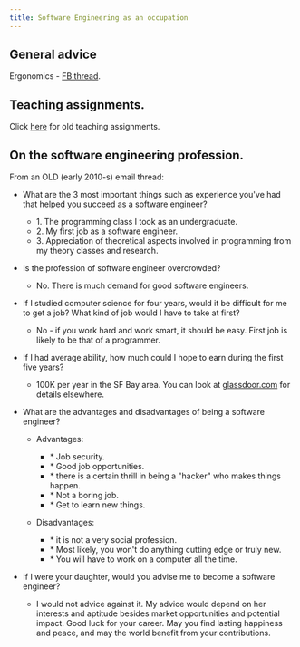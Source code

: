 ```yaml
---
title: Software Engineering as an occupation
---
```


## General advice

Ergonomics - [FB thread](https://www.facebook.com/shriramana.sharma/posts/657037774430709?pnref=story).

## Teaching assignments.  

Click [here](https://sites.google.com/site/vishvasvasuki/Home/c-v-resume) for old teaching assignments.

## On the software engineering profession.

From an OLD (early 2010-s) email thread:

  

- What are the 3 most important things such as experience you've had that helped you succeed as a software engineer?
    - 1\. The programming class I took as an undergraduate.
    - 2\. My first job as a software engineer.
    - 3\. Appreciation of theoretical aspects involved in programming from my theory classes and research.    
        
- Is the profession of software engineer overcrowded?
    
    - No. There is much demand for good software engineers.
    
- If I studied computer science for four years, would it be difficult for me to get a job? What kind of job would I have to take at first?
    
    - No - if you work hard and work smart, it should be easy. First job is likely to be that of a programmer.
    
- If I had average ability, how much could I hope to earn during the first five years?  
    
    - 100K per year in the SF Bay area. You can look at [glassdoor.com](http://glassdoor.com/) for details elsewhere.
    
- What are the advantages and disadvantages of being a software engineer?
    
    - Advantages:
        - \* Job security.
        - \* Good job opportunities.
        - \* there is a certain thrill in being a "hacker" who makes things happen.
        - \* Not a boring job.
        - \* Get to learn new things.
    
    - Disadvantages:
        - \* it is not a very social profession.
        - \* Most likely, you won't do anything cutting edge or truly new.
        - \* You will have to work on a computer all the time.   
            
- If I were your daughter, would you advise me to become a software engineer? 
    - I would not advice against it. My advice would depend on her interests and aptitude besides market opportunities and potential impact.
Good luck for your career. May you find lasting happiness and peace, and may the world benefit from your contributions.